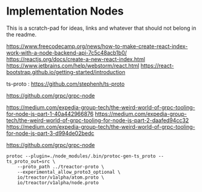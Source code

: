 # Implementation Nodes

This is a scratch-pad for ideas, links and whatever that should not belong in the readme.

https://www.freecodecamp.org/news/how-to-make-create-react-index-work-with-a-node-backend-api-7c5c48acb1b0/
https://reactjs.org/docs/create-a-new-react-index.html
https://www.jetbrains.com/help/webstorm/react.html
https://react-bootstrap.github.io/getting-started/introduction



ts-proto : https://github.com/stephenh/ts-proto

https://github.com/grpc/grpc-node



https://medium.com/expedia-group-tech/the-weird-world-of-grpc-tooling-for-node-js-part-1-40a442966876
https://medium.com/expedia-group-tech/the-weird-world-of-grpc-tooling-for-node-js-part-2-daafed94cc32
https://medium.com/expedia-group-tech/the-weird-world-of-grpc-tooling-for-node-js-part-3-d994de02bedc



https://github.com/grpc/grpc-node



```shell
protoc --plugin=./node_modules/.bin/protoc-gen-ts_proto --ts_proto_out=src \
    --proto_path ../treactor-proto \
    --experimental_allow_proto3_optional \
    io/treactor/v1alpha/atom.proto \
    io/treactor/v1alpha/node.proto
```
